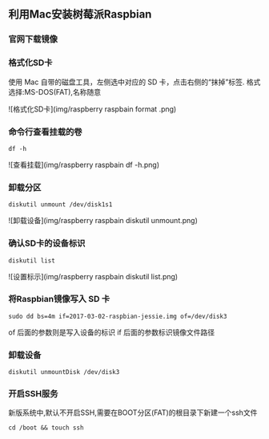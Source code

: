 ## 利用Mac安装树莓派Raspbian

### 官网下载镜像

### 格式化SD卡

使用 Mac 自带的磁盘工具，左侧选中对应的 SD 卡，点击右侧的“抹掉”标签.
格式选择:MS-DOS(FAT),名称随意

![格式化SD卡](img/raspberry raspbain format .png)

### 命令行查看挂载的卷

    df -h
   ![查看挂载](img/raspberry raspbain df -h.png) 
### 卸载分区

    diskutil unmount /dev/disk1s1
   ![卸载设备](img/raspberry raspbain  diskutil unmount.png)

### 确认SD卡的设备标识

    diskutil list
   ![设置标示](img/raspberry raspbain diskutil list.png) 

### 将Raspbian镜像写入 SD 卡

    sudo dd bs=4m if=2017-03-02-raspbian-jessie.img of=/dev/disk3

of 后面的参数则是写入设备的标识
if 后面的参数标识镜像文件路径

### 卸载设备

    diskutil unmountDisk /dev/disk3

### 开启SSH服务

新版系统中,默认不开启SSH,需要在BOOT分区(FAT)的根目录下新建一个ssh文件

    cd /boot && touch ssh
